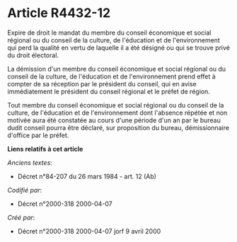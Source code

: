 # Article R4432-12

Expire de droit le mandat du membre du conseil économique et social régional ou du conseil de la culture, de l'éducation et
de l'environnement qui perd la qualité en vertu de laquelle il a été désigné ou qui se trouve privé du droit électoral.

La démission d'un membre du conseil économique et social régional ou du conseil de la culture, de l'éducation et de
l'environnement prend effet à compter de sa réception par le président du conseil, qui en avise immédiatement le président du
conseil régional et le préfet de région.

Tout membre du conseil économique et social régional ou du conseil de la culture, de l'éducation et de l'environnement dont
l'absence répétée et non motivée aura été constatée au cours d'une période d'un an par le bureau dudit conseil pourra être
déclaré, sur proposition du bureau, démissionnaire d'office par le préfet.

**Liens relatifs à cet article**

_Anciens textes_:

  - Décret n°84-207 du 26 mars 1984 - art. 12 (Ab)

_Codifié par_:

  - Décret n°2000-318 2000-04-07

_Créé par_:

  - Décret n°2000-318 2000-04-07 jorf 9 avril 2000
